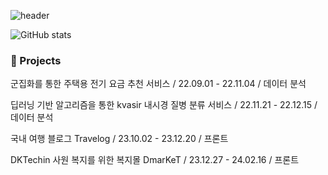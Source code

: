 ![header](https://capsule-render.vercel.app/api?type=wave&height=300&color=FFd2d7&text=YEJIN's%20GitHub&textBg=false&reversal=false&fontColor=FF6675)


![GitHub stats](https://github-readme-stats.vercel.app/api?username=kang-ye-jin&show_icons=true&title_color=FF6675&icon_color=FF6675&text_color=FFd2d7&bg_color=ffffff)

### 🎀 Projects

군집화를 통한 주택용 전기 요금 추천 서비스 / 22.09.01 - 22.11.04 / 데이터 분석

딥러닝 기반 알고리즘을 통한 kvasir 내시경 질병 분류 서비스 / 22.11.21 - 22.12.15 / 데이터 분석

국내 여행 블로그 Travelog / 23.10.02 - 23.12.20 / 프론트

DKTechin 사원 복지를 위한 복지몰 DmarKeT / 23.12.27 - 24.02.16 / 프론트
